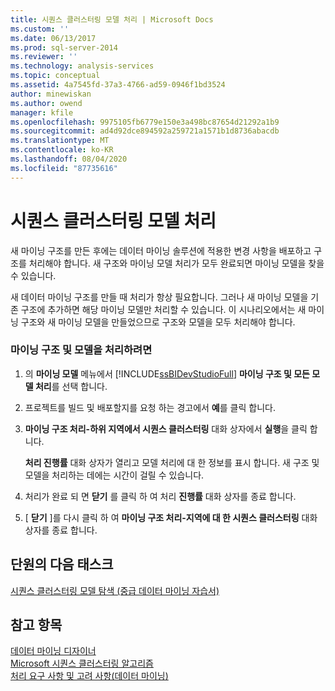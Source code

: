 ```yaml
---
title: 시퀀스 클러스터링 모델 처리 | Microsoft Docs
ms.custom: ''
ms.date: 06/13/2017
ms.prod: sql-server-2014
ms.reviewer: ''
ms.technology: analysis-services
ms.topic: conceptual
ms.assetid: 4a7545fd-37a3-4766-ad59-0946f1bd3524
author: minewiskan
ms.author: owend
manager: kfile
ms.openlocfilehash: 9975105fb6779e150e3a498bc87654d21292a1b9
ms.sourcegitcommit: ad4d92dce894592a259721a1571b1d8736abacdb
ms.translationtype: MT
ms.contentlocale: ko-KR
ms.lasthandoff: 08/04/2020
ms.locfileid: "87735616"
---
```

# <a name="processing-the-sequence-clustering-model"></a>시퀀스 클러스터링 모델 처리
  새 마이닝 구조를 만든 후에는 데이터 마이닝 솔루션에 적용한 변경 사항을 배포하고 구조를 처리해야 합니다. 새 구조와 마이닝 모델 처리가 모두 완료되면 마이닝 모델을 찾을 수 있습니다.  
  
 새 데이터 마이닝 구조를 만들 때 처리가 항상 필요합니다. 그러나 새 마이닝 모델을 기존 구조에 추가하면 해당 마이닝 모델만 처리할 수 있습니다. 이 시나리오에서는 새 마이닝 구조와 새 마이닝 모델을 만들었으므로 구조와 모델을 모두 처리해야 합니다.  
  
### <a name="to-process-the-mining-structure-and-model"></a>마이닝 구조 및 모델을 처리하려면  
  
1.  의 **마이닝 모델** 메뉴에서 [!INCLUDE[ssBIDevStudioFull](../includes/ssbidevstudiofull-md.md)] **마이닝 구조 및 모든 모델 처리**를 선택 합니다.  
  
2.  프로젝트를 빌드 및 배포할지를 요청 하는 경고에서 **예**를 클릭 합니다.  
  
3.  **마이닝 구조 처리-하위 지역에서 시퀀스 클러스터링** 대화 상자에서 **실행**을 클릭 합니다.  
  
     **처리 진행률** 대화 상자가 열리고 모델 처리에 대 한 정보를 표시 합니다. 새 구조 및 모델을 처리하는 데에는 시간이 걸릴 수 있습니다.  
  
4.  처리가 완료 되 면 **닫기** 를 클릭 하 여 처리 **진행률** 대화 상자를 종료 합니다.  
  
5.  [ **닫기** ]를 다시 클릭 하 여 **마이닝 구조 처리-지역에 대 한 시퀀스 클러스터링** 대화 상자를 종료 합니다.  
  
## <a name="next-task-in-lesson"></a>단원의 다음 태스크  
 [시퀀스 클러스터링 모델 탐색 &#40;중급 데이터 마이닝 자습서&#41;](../../2014/tutorials/exploring-the-sequence-clustering-model-intermediate-data-mining-tutorial.md)  
  
## <a name="see-also"></a>참고 항목  
 [데이터 마이닝 디자이너](../../2014/analysis-services/data-mining/data-mining-designer.md)   
 [Microsoft 시퀀스 클러스터링 알고리즘](../../2014/analysis-services/data-mining/microsoft-sequence-clustering-algorithm.md)   
 [처리 요구 사항 및 고려 사항&#40;데이터 마이닝&#41;](../../2014/analysis-services/data-mining/processing-requirements-and-considerations-data-mining.md)  
  
  
